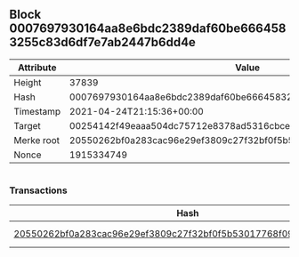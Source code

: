 ## Block 0007697930164aa8e6bdc2389daf60be6664583255c83d6df7e7ab2447b6dd4e

Attribute | Value
--- | ---
Height | 37839
Hash | 0007697930164aa8e6bdc2389daf60be6664583255c83d6df7e7ab2447b6dd4e
Timestamp | 2021-04-24T21:15:36+00:00
Target | 00254142f49eaaa504dc75712e8378ad5316cbcead634704b3734b6271167cc4
Merke root | 20550262bf0a283cac96e29ef3809c27f32bf0f5b53017768f09d6329857571e
Nonce | 1915334749

```

```

### Transactions

Hash | Amount
--- | ---
[20550262bf0a283cac96e29ef3809c27f32bf0f5b53017768f09d6329857571e](20550262bf0a283cac96e29ef3809c27f32bf0f5b53017768f09d6329857571e.md) | 10.00000000 SKEPTI 

